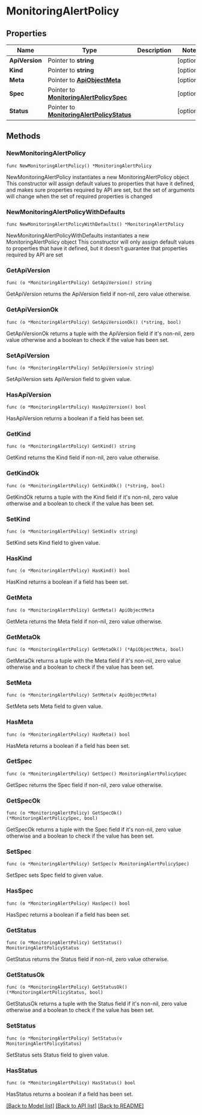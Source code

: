 # MonitoringAlertPolicy

## Properties

Name | Type | Description | Notes
------------ | ------------- | ------------- | -------------
**ApiVersion** | Pointer to **string** |  | [optional] 
**Kind** | Pointer to **string** |  | [optional] 
**Meta** | Pointer to [**ApiObjectMeta**](apiObjectMeta.md) |  | [optional] 
**Spec** | Pointer to [**MonitoringAlertPolicySpec**](monitoringAlertPolicySpec.md) |  | [optional] 
**Status** | Pointer to [**MonitoringAlertPolicyStatus**](monitoringAlertPolicyStatus.md) |  | [optional] 

## Methods

### NewMonitoringAlertPolicy

`func NewMonitoringAlertPolicy() *MonitoringAlertPolicy`

NewMonitoringAlertPolicy instantiates a new MonitoringAlertPolicy object
This constructor will assign default values to properties that have it defined,
and makes sure properties required by API are set, but the set of arguments
will change when the set of required properties is changed

### NewMonitoringAlertPolicyWithDefaults

`func NewMonitoringAlertPolicyWithDefaults() *MonitoringAlertPolicy`

NewMonitoringAlertPolicyWithDefaults instantiates a new MonitoringAlertPolicy object
This constructor will only assign default values to properties that have it defined,
but it doesn't guarantee that properties required by API are set

### GetApiVersion

`func (o *MonitoringAlertPolicy) GetApiVersion() string`

GetApiVersion returns the ApiVersion field if non-nil, zero value otherwise.

### GetApiVersionOk

`func (o *MonitoringAlertPolicy) GetApiVersionOk() (*string, bool)`

GetApiVersionOk returns a tuple with the ApiVersion field if it's non-nil, zero value otherwise
and a boolean to check if the value has been set.

### SetApiVersion

`func (o *MonitoringAlertPolicy) SetApiVersion(v string)`

SetApiVersion sets ApiVersion field to given value.

### HasApiVersion

`func (o *MonitoringAlertPolicy) HasApiVersion() bool`

HasApiVersion returns a boolean if a field has been set.

### GetKind

`func (o *MonitoringAlertPolicy) GetKind() string`

GetKind returns the Kind field if non-nil, zero value otherwise.

### GetKindOk

`func (o *MonitoringAlertPolicy) GetKindOk() (*string, bool)`

GetKindOk returns a tuple with the Kind field if it's non-nil, zero value otherwise
and a boolean to check if the value has been set.

### SetKind

`func (o *MonitoringAlertPolicy) SetKind(v string)`

SetKind sets Kind field to given value.

### HasKind

`func (o *MonitoringAlertPolicy) HasKind() bool`

HasKind returns a boolean if a field has been set.

### GetMeta

`func (o *MonitoringAlertPolicy) GetMeta() ApiObjectMeta`

GetMeta returns the Meta field if non-nil, zero value otherwise.

### GetMetaOk

`func (o *MonitoringAlertPolicy) GetMetaOk() (*ApiObjectMeta, bool)`

GetMetaOk returns a tuple with the Meta field if it's non-nil, zero value otherwise
and a boolean to check if the value has been set.

### SetMeta

`func (o *MonitoringAlertPolicy) SetMeta(v ApiObjectMeta)`

SetMeta sets Meta field to given value.

### HasMeta

`func (o *MonitoringAlertPolicy) HasMeta() bool`

HasMeta returns a boolean if a field has been set.

### GetSpec

`func (o *MonitoringAlertPolicy) GetSpec() MonitoringAlertPolicySpec`

GetSpec returns the Spec field if non-nil, zero value otherwise.

### GetSpecOk

`func (o *MonitoringAlertPolicy) GetSpecOk() (*MonitoringAlertPolicySpec, bool)`

GetSpecOk returns a tuple with the Spec field if it's non-nil, zero value otherwise
and a boolean to check if the value has been set.

### SetSpec

`func (o *MonitoringAlertPolicy) SetSpec(v MonitoringAlertPolicySpec)`

SetSpec sets Spec field to given value.

### HasSpec

`func (o *MonitoringAlertPolicy) HasSpec() bool`

HasSpec returns a boolean if a field has been set.

### GetStatus

`func (o *MonitoringAlertPolicy) GetStatus() MonitoringAlertPolicyStatus`

GetStatus returns the Status field if non-nil, zero value otherwise.

### GetStatusOk

`func (o *MonitoringAlertPolicy) GetStatusOk() (*MonitoringAlertPolicyStatus, bool)`

GetStatusOk returns a tuple with the Status field if it's non-nil, zero value otherwise
and a boolean to check if the value has been set.

### SetStatus

`func (o *MonitoringAlertPolicy) SetStatus(v MonitoringAlertPolicyStatus)`

SetStatus sets Status field to given value.

### HasStatus

`func (o *MonitoringAlertPolicy) HasStatus() bool`

HasStatus returns a boolean if a field has been set.


[[Back to Model list]](../README.md#documentation-for-models) [[Back to API list]](../README.md#documentation-for-api-endpoints) [[Back to README]](../README.md)


